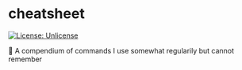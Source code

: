 # cheatsheet
[![License: Unlicense](https://upload.wikimedia.org/wikipedia/commons/e/ee/Unlicense_Blue_Badge.svg)](https://unlicense.org)

📜 A compendium of commands I use somewhat regularily but cannot remember
